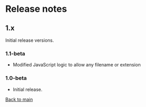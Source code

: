 # Release notes

## 1.x

Initial release versions.

### 1.1-beta

- Modified JavaScript logic to allow any filename or extension

### 1.0-beta

- Initial release.

[Back to main](./README.md)